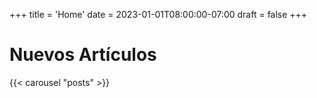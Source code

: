 +++
title = 'Home'
date = 2023-01-01T08:00:00-07:00
draft = false
+++

# Nuevos Artículos

{{< carousel "posts" >}}
